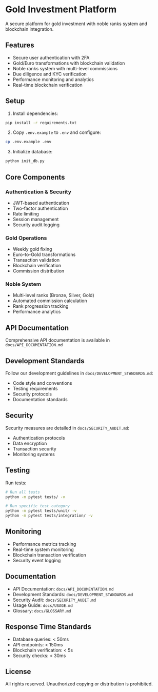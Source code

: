 
# Gold Investment Platform

A secure platform for gold investment with noble ranks system and blockchain integration.

## Features

- Secure user authentication with 2FA
- Gold/Euro transformations with blockchain validation
- Noble ranks system with multi-level commissions
- Due diligence and KYC verification
- Performance monitoring and analytics
- Real-time blockchain verification

## Setup

1. Install dependencies:
```bash
pip install -r requirements.txt
```

2. Copy `.env.example` to `.env` and configure:
```bash
cp .env.example .env
```

3. Initialize database:
```bash
python init_db.py
```

## Core Components

### Authentication & Security
- JWT-based authentication
- Two-factor authentication
- Rate limiting
- Session management
- Security audit logging

### Gold Operations
- Weekly gold fixing
- Euro-to-Gold transformations
- Transaction validation
- Blockchain verification
- Commission distribution

### Noble System
- Multi-level ranks (Bronze, Silver, Gold)
- Automated commission calculation
- Rank progression tracking
- Performance analytics

## API Documentation

Comprehensive API documentation is available in `docs/API_DOCUMENTATION.md`

## Development Standards

Follow our development guidelines in `docs/DEVELOPMENT_STANDARDS.md`:
- Code style and conventions
- Testing requirements
- Security protocols
- Documentation standards

## Security

Security measures are detailed in `docs/SECURITY_AUDIT.md`:
- Authentication protocols
- Data encryption
- Transaction security
- Monitoring systems

## Testing

Run tests:
```bash
# Run all tests
python -m pytest tests/ -v

# Run specific test category
python -m pytest tests/unit/ -v
python -m pytest tests/integration/ -v
```

## Monitoring

- Performance metrics tracking
- Real-time system monitoring
- Blockchain transaction verification
- Security event logging

## Documentation

- API Documentation: `docs/API_DOCUMENTATION.md`
- Development Standards: `docs/DEVELOPMENT_STANDARDS.md`
- Security Audit: `docs/SECURITY_AUDIT.md`
- Usage Guide: `docs/USAGE.md`
- Glossary: `docs/GLOSSARY.md`

## Response Time Standards
- Database queries: < 50ms
- API endpoints: < 150ms
- Blockchain verification: < 5s
- Security checks: < 30ms

## License

All rights reserved. Unauthorized copying or distribution is prohibited.
